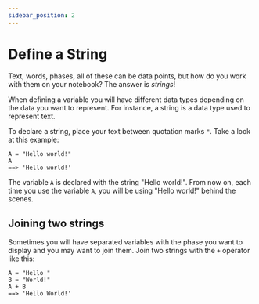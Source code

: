 ```yaml
---
sidebar_position: 2
---
```


# Define a String

Text, words, phases, all of these can be data points, but how do you work with them on your notebook?
The answer is _strings_!

When defining a variable you will have different data types depending on the data you want to represent. For instance, a string is a data type used to represent text.

To declare a string, place your text between quotation marks `"`. Take a look at this example:

```deci live
A = "Hello world!"
A
==> 'Hello world!'
```

The variable `A` is declared with the string "Hello world!". From now on, each time you use the variable `A`, you will be using "Hello world!" behind the scenes.

## Joining two strings

Sometimes you will have separated variables with the phase you want to display and you may want to join them. Join two strings with the `+` operator like this:

```deci live
A = "Hello "
B = "World!"
A + B
==> 'Hello World!'
```

